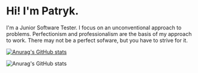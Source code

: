 # Hi! I'm Patryk.

I'm a Junior Software Tester. I focus on an unconventional approach to problems.
Perfectionism and professionalism are the basis of my approach to work.
There may not be a perfect sofware, but you have to strive for it.

[![Anurag's GitHub stats](https://github-readme-stats.vercel.app/api?username=cormo1250)](https://github.com/anuraghazra/github-readme-stats)

![Anurag's GitHub stats](https://github-readme-stats.vercel.app/api?username=anuraghazra&show_icons=true&theme=onedark)

